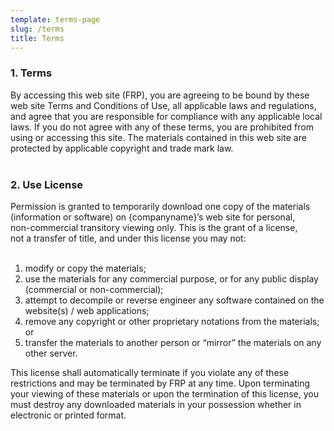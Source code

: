 ```yaml
---
template: terms-page
slug: /terms
title: Terms
---
```



<h3>1. Terms</h3>
By accessing this web site (FRP), you are agreeing to be bound by these<br />
web site Terms and Conditions of Use, all applicable laws and regulations,<br />
and agree that you are responsible for compliance with any applicable local<br />
laws. If you do not agree with any of these terms, you are prohibited from<br />
using or accessing this site. The materials contained in this web site are<br />
protected by applicable copyright and trade mark law.
<br /><br />
<h3>2. Use License</h3>

Permission is granted to temporarily download one copy of the materials<br />
(information or software) on {companyname}’s web site for personal,<br />
non-commercial transitory viewing only. This is the grant of a license,<br />
not a transfer of title, and under this license you may not:
<br /><br />
<ol>
<li>modify or copy the materials;</li>
<li>use the materials for any commercial purpose, or for any public display (commercial or non-commercial);</li>
<li>attempt to decompile or reverse engineer any software contained on the website(s) / web applications;</li>
<li>remove any copyright or other proprietary notations from the materials; or</li>
<li>transfer the materials to another person or “mirror” the materials on any other server.</li>
</ol>

<p>This license shall automatically terminate if you violate any of these restrictions and may be terminated by FRP at any time. Upon terminating your viewing of these materials or upon the termination of this license, you must destroy any downloaded materials in your possession whether in electronic or printed format.</p>